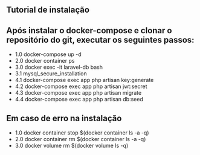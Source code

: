 ## Tutorial de instalação

## Após instalar o docker-compose e clonar o repositório do git, executar os seguintes passos:

 - 1.0  docker-compose up -d
 - 2.0  docker container ps
 - 3.0  docker exec -it laravel-db bash
 - 3.1  mysql_secure_installation
 - 4.1  docker-compose exec app php artisan key:generate
 - 4.2  docker-compose exec app php artisan jwt:secret
 - 4.3  docker-compose exec app php artisan migrate
 - 4.4  docker-compose exec app php artisan db:seed

 ## Em caso de erro na instalação

 - 1.0 docker container stop $(docker container ls -a -q)
 - 2.0 docker container rm $(docker container ls -a -q)
 - 3.0 docker volume rm $(docker volume ls -q) 

